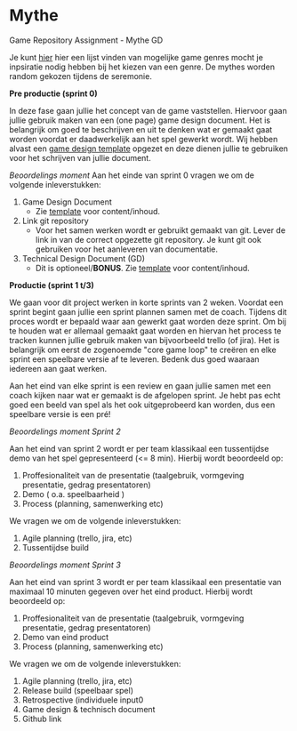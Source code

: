 # Mythe
Game Repository Assignment - Mythe GD

Je kunt [hier](https://github.com/k-maweb/Mythe/edit/main/README.md) hier een lijst vinden van mogelijke game genres mocht je inpsiratie nodig hebben bij het kiezen van een genre. De mythes worden random gekozen tijdens de seremonie.


**Pre productie (sprint 0)**

In deze fase gaan jullie het concept van de game vaststellen. Hiervoor gaan jullie gebruik maken van een (one page) game design document. Het is belangrijk om goed te beschrijven en uit te denken wat er gemaakt gaat worden voordat er daadwerkelijk aan het spel gewerkt wordt. Wij hebben alvast een [game design template](https://github.com/k-maweb/Mythe/edit/main/README.md) opgezet en deze dienen jullie te gebruiken voor het schrijven van jullie document. 

_Beoordelings moment_
Aan het einde van sprint 0 vragen we om de volgende inleverstukken: 

1. Game Design Document
    - Zie [template](https://github.com/k-maweb/Mythe/edit/main/README.md) voor content/inhoud.
2. Link git repository
    - Voor het samen werken wordt er gebruikt gemaakt van git. Lever de link in van de correct opgezette git repository. Je kunt git ook gebruiken voor het aanleveren van documentatie.
3. Technical Design Document (GD)
    - Dit is optioneel/**BONUS**. Zie [template](https://github.com/k-maweb/Mythe/edit/main/README.md) voor content/inhoud. 


**Productie (sprint 1 t/3)**
 
We gaan voor dit project werken in korte sprints van 2 weken. Voordat een sprint begint gaan jullie een sprint plannen samen met de coach. Tijdens dit proces wordt er bepaald waar aan gewerkt gaat worden deze sprint. Om bij te houden wat er allemaal gemaakt gaat worden en hiervan het process te tracken kunnen jullie gebruik maken van bijvoorbeeld trello (of jira).  Het is belangrijk om eerst de zogenoemde "core game loop" te creëren en elke sprint een speelbare versie af te leveren. Bedenk dus goed waaraan iedereen aan gaat werken. 

Aan het eind van elke sprint is een review en gaan jullie samen met een coach kijken naar wat er gemaakt is de afgelopen sprint. Je hebt pas echt goed een beeld van spel als het ook uitgeprobeerd kan worden, dus een speelbare versie is een pré! 

_Beoordelings moment Sprint 2_

Aan het eind van sprint 2 wordt er per team klassikaal een tussentijdse demo van het spel gepresenteerd (<= 8 min). Hierbij wordt beoordeeld op:
1. Proffesionaliteit van de presentatie (taalgebruik, vormgeving presentatie, gedrag presentatoren)
2. Demo ( o.a. speelbaarheid )
3. Process (planning, samenwerking etc)

We vragen we om de volgende inleverstukken: 
1. Agile planning (trello, jira, etc)
2. Tussentijdse build


_Beoordelings moment Sprint 3_

Aan het eind van sprint 3 wordt er per team klassikaal een presentatie van maximaal 10 minuten gegeven over het eind product.
Hierbij wordt beoordeeld op:
1. Proffesionaliteit van de presentatie (taalgebruik, vormgeving presentatie, gedrag presentatoren)
2. Demo van eind product 
3. Process (planning, samenwerking etc)

We vragen we om de volgende inleverstukken: 
1. Agile planning (trello, jira, etc)
2. Release build (speelbaar spel)
3. Retrospective (individuele input0
4. Game design & technisch document
5. Github link
